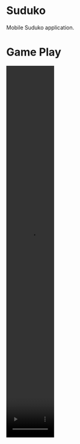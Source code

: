 # Suduko
Mobile Suduko application.

# Game Play
<video src ='https://github.com/aps1226/suduko/blob/dev/assets/Readme/Suduko.mp4' height ='25%' width ='25%'>

# Tech/frameworks used
- [Expo](https://expo.dev/)
- [React Native](https://reactnative.dev/)
- [Redux](https://redux.js.org/)
- [TypeScript](https://www.typescriptlang.org/)

# Installation
Clone this repository:
```
git clone https://github.com/aps1226/suduko
cd suduko
```
Install npm packages:
```
npm install
```

# NPM Scripts
Serve the app:
```
npm start
```
Run the app through an android emulator:
```
npm run android
```
Run the app through an ios simulator:
```
npm run ios
```
Run the app in the browser:
```
npm run web
```
Create native IOS and Android project files:
```
npm run eject
```
Run tests:
```
npm run tests
```

# License

MIT License

Copyright (c) 2021 Andrew Sheehy

Permission is hereby granted, free of charge, to any person obtaining a copy
of this software and associated documentation files (the "Software"), to deal
in the Software without restriction, including without limitation the rights
to use, copy, modify, merge, publish, distribute, sublicense, and/or sell
copies of the Software, and to permit persons to whom the Software is
furnished to do so, subject to the following conditions:

The above copyright notice and this permission notice shall be included in all
copies or substantial portions of the Software.

THE SOFTWARE IS PROVIDED "AS IS", WITHOUT WARRANTY OF ANY KIND, EXPRESS OR
IMPLIED, INCLUDING BUT NOT LIMITED TO THE WARRANTIES OF MERCHANTABILITY,
FITNESS FOR A PARTICULAR PURPOSE AND NONINFRINGEMENT. IN NO EVENT SHALL THE
AUTHORS OR COPYRIGHT HOLDERS BE LIABLE FOR ANY CLAIM, DAMAGES OR OTHER
LIABILITY, WHETHER IN AN ACTION OF CONTRACT, TORT OR OTHERWISE, ARISING FROM,
OUT OF OR IN CONNECTION WITH THE SOFTWARE OR THE USE OR OTHER DEALINGS IN THE
SOFTWARE.
